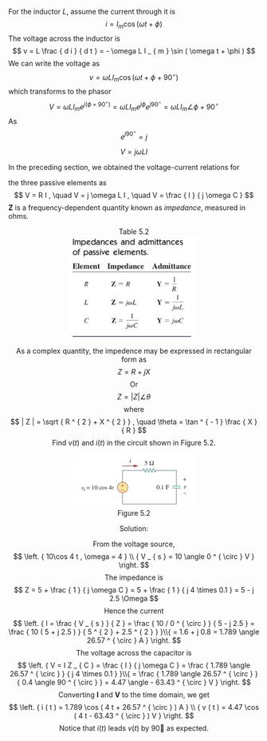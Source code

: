 For the inductor *L*, assume the current through it is
$$
i = I _ { m } \cos ( \omega t + \phi )
$$
 The voltage across the inductor is
$$
v = L \frac { d i } { d t } = - \omega L I _ { m } \sin ( \omega t + \phi )
$$
We can write the voltage as
$$
v = \omega L I _ { m } \cos ( \omega t + \phi + 90 ^ { \circ } )
$$
which transforms to the phasor
$$
V = \omega L I _ { m } e ^ { j ( \phi + 90 ^ { \circ } ) } = \omega L I _ { m } e ^ { j \phi } e ^ { j 90 ^ { \circ } } = \omega L I _ { m } \angle \phi + 90 ^ { \circ }
$$
As
$$
e ^ { j 90 ^ { \circ } } = j 
$$

$$
V = j \omega L I
$$

In the preceding section, we obtained the voltage-current relations for

the three passive elements as
$$
V = R I , \quad V = j \omega L I , \quad V = \frac { I } { j \omega C }
$$
**Z** is a frequency-dependent quantity known as *impedance*, measured in ohms.

<center>Table 5.2</center>
<div align=center><img src="Table 5.2.png" style="zoom:60%;" />

As a complex quantity, the impedence may be expressed in rectangular form as
$$
Z = R + j X
$$
Or 
$$
Z = | Z | \angle \theta
$$
where
$$
| Z | = \sqrt { R ^ { 2 } + X ^ { 2 } } , \quad \theta = \tan ^ { - 1 } \frac { X } { R }
$$
Find *v*(*t*) and *i*(*t*) in the circuit shown in Figure 5.2.

<div align=center><img src="Figure 5.2.png" style="zoom:60%;" />
<center>Figure 5.2</center>

Solution:

From the voltage source,
$$
\left. { 10\cos 4 t , \omega = 4 } \\ { V _ { s } = 10 \angle 0 ^ { \circ } V } \right.
$$
The impedance is
$$
Z = 5 + \frac { 1 } { j \omega C } = 5 + \frac { 1 } { j 4 \times 0.1 } = 5 - j 2.5 \Omega
$$
Hence the current
$$
\left. { I = \frac { V _ { s } } { Z } = \frac { 10 / 0 ^ { \circ } } { 5 - j 2.5 } = \frac { 10 ( 5 + j 2.5 ) } { 5 ^ { 2 } + 2.5 ^ { 2 } } }\\{ = 1.6 + j 0.8 = 1.789 \angle 26.57 ^ { \circ } A } \right.
$$
The voltage across the capacitor is
$$
\left. { V = I Z _ { C } = \frac { I } { j \omega C } = \frac { 1.789 \angle 26.57 ^ { \circ } } { j 4 \times 0.1 } }\\{ = \frac { 1.789 \angle 26.57 ^ { \circ } } { 0.4 \angle 90 ^ { \circ } } = 4.47 \angle - 63.43 ^ { \circ } V } \right.
$$
Converting **I** and **V** to the time domain, we get
$$
\left. { i ( t ) = 1.789 \cos ( 4 t + 26.57 ^ { \circ } ) A } \\ { v ( t ) = 4.47 \cos ( 4 t - 63.43 ^ { \circ } ) V } \right.
$$
Notice that *i*(*t*) leads *v*(*t*) by 90􏰉 as expected.